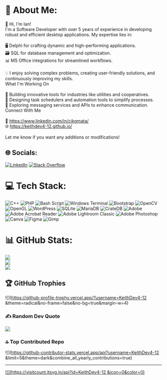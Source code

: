 # 💫 About Me:
👋 Hi, I'm Ian!<br>I'm a Software Developer with over 5 years of experience in developing robust and efficient desktop applications. My expertise lies in:<br><br>    🖥️ Delphi for crafting dynamic and high-performing applications.<br>    🗃️ SQL for database management and optimization.<br>    📊 MS Office integrations for streamlined workflows.<br><br>💡 I enjoy solving complex problems, creating user-friendly solutions, and continuously improving my skills.<br>What I'm Working On<br><br>🚀 Building innovative tools for industries like utilities and cooperatives.<br>📅 Designing task schedulers and automation tools to simplify processes.<br>📱 Exploring messaging services and APIs to enhance communication.<br>Connect With Me<br><br>📩 https://www.linkedin.com/in/cikgmata/<br>🌐 https://keithdev4-12.github.io/<br><br>Let me know if you want any additions or modifications!


## 🌐 Socials:
[![LinkedIn](https://img.shields.io/badge/LinkedIn-%230077B5.svg?logo=linkedin&logoColor=white)](https://linkedin.com/in/cikgmata) [![Stack Overflow](https://img.shields.io/badge/-Stackoverflow-FE7A16?logo=stack-overflow&logoColor=white)](https://stackoverflow.com/users/18607041) 

# 💻 Tech Stack:
![C++](https://img.shields.io/badge/c++-%2300599C.svg?style=for-the-badge&logo=c%2B%2B&logoColor=white) ![PHP](https://img.shields.io/badge/php-%23777BB4.svg?style=for-the-badge&logo=php&logoColor=white) ![Bash Script](https://img.shields.io/badge/bash_script-%23121011.svg?style=for-the-badge&logo=gnu-bash&logoColor=white) ![Windows Terminal](https://img.shields.io/badge/Windows%20Terminal-%234D4D4D.svg?style=for-the-badge&logo=windows-terminal&logoColor=white) ![Bootstrap](https://img.shields.io/badge/bootstrap-%238511FA.svg?style=for-the-badge&logo=bootstrap&logoColor=white) ![OpenCV](https://img.shields.io/badge/opencv-%23white.svg?style=for-the-badge&logo=opencv&logoColor=white) ![OpenGL](https://img.shields.io/badge/OpenGL-%23FFFFFF.svg?style=for-the-badge&logo=opengl) ![WordPress](https://img.shields.io/badge/WordPress-%23117AC9.svg?style=for-the-badge&logo=WordPress&logoColor=white) ![SQLite](https://img.shields.io/badge/sqlite-%2307405e.svg?style=for-the-badge&logo=sqlite&logoColor=white) ![MariaDB](https://img.shields.io/badge/MariaDB-003545?style=for-the-badge&logo=mariadb&logoColor=white) ![CrateDB](https://img.shields.io/badge/CrateDB-009DC7?style=for-the-badge&logo=CrateDB&logoColor=white) ![Adobe](https://img.shields.io/badge/adobe-%23FF0000.svg?style=for-the-badge&logo=adobe&logoColor=white) ![Adobe Acrobat Reader](https://img.shields.io/badge/Adobe%20Acrobat%20Reader-EC1C24.svg?style=for-the-badge&logo=Adobe%20Acrobat%20Reader&logoColor=white) ![Adobe Lightroom Classic](https://img.shields.io/badge/Adobe%20Lightroom%20Classic-31A8FF.svg?style=for-the-badge&logo=Adobe%20Lightroom%20Classic&logoColor=white) ![Adobe Photoshop](https://img.shields.io/badge/adobe%20photoshop-%2331A8FF.svg?style=for-the-badge&logo=adobe%20photoshop&logoColor=white) ![Canva](https://img.shields.io/badge/Canva-%2300C4CC.svg?style=for-the-badge&logo=Canva&logoColor=white) ![Figma](https://img.shields.io/badge/figma-%23F24E1E.svg?style=for-the-badge&logo=figma&logoColor=white) ![Gimp](https://img.shields.io/badge/Gimp-657D8B?style=for-the-badge&logo=gimp&logoColor=FFFFFF)
# 📊 GitHub Stats:
![](https://github-readme-stats.vercel.app/api?username=KeithDev4-12)<br/>
![](https://github-readme-streak-stats.herokuapp.com/?user=KeithDev4-12 )<br/>
![](https://github-readme-stats.vercel.app/api/top-langs/?username=KeithDev4-12 )

## 🏆 GitHub Trophies
![](https://github-profile-trophy.vercel.app/?username=KeithDev4-12 &theme=radical&no-frame=false&no-bg=true&margin-w=4)

### ✍️ Random Dev Quote
![](https://quotes-github-readme.vercel.app/api?type=horizontal&theme=radical)

### 🔝 Top Contributed Repo
![](https://github-contributor-stats.vercel.app/api?username=KeithDev4-12 &limit=5&theme=dark&combine_all_yearly_contributions=true)

---
[![](https://visitcount.itsvg.in/api?id=KeithDev4-12 &icon=0&color=0)](https://visitcount.itsvg.in)

<!-- Proudly created with GPRM ( https://gprm.itsvg.in ) -->
